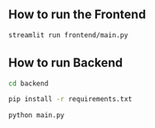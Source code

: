 ## How to run the Frontend

```sh
streamlit run frontend/main.py
```

## How to run Backend

```sh
cd backend

pip install -r requirements.txt

python main.py
```
